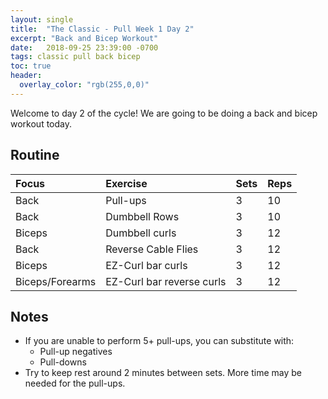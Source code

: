 ```yaml
---
layout: single
title:  "The Classic - Pull Week 1 Day 2"
excerpt: "Back and Bicep Workout"
date:   2018-09-25 23:39:00 -0700
tags: classic pull back bicep
toc: true
header:
  overlay_color: "rgb(255,0,0)"
---
```

Welcome to day 2 of the cycle!
We are going to be doing a back and bicep workout today.

## Routine

| Focus | Exercise | Sets | Reps |
|:-|:-|:-|:-|
|Back|Pull-ups|3|10|
|Back|Dumbbell Rows|3|10|
|Biceps|Dumbbell curls|3|12|
|Back|Reverse Cable Flies|3|12|
|Biceps|EZ-Curl bar curls|3|12|
|Biceps/Forearms|EZ-Curl bar reverse curls|3|12|

## Notes

- If you are unable to perform 5+ pull-ups, you can substitute with:
  - Pull-up negatives
  - Pull-downs
- Try to keep rest around 2 minutes between sets. More time may be needed for the pull-ups.
